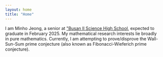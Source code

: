 ```yaml
---
layout: home
title: "Home"
---
```


I am Minho Jeong, a senior at <a href="bsis.hs.kr">"Busan Il Science High School</a>, expected to graduate in February 2025. My mathematical research interests lie broadly in pure mathematics. Currently, I am attempting to prove/disprove the Wall-Sun-Sum prime conjecture (also known as Fibonacci-Wieferich prime conjecture).
